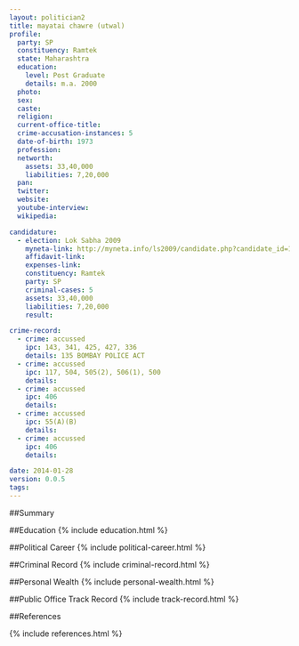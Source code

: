 ```yaml
---
layout: politician2
title: mayatai chawre (utwal)
profile: 
  party: SP
  constituency: Ramtek
  state: Maharashtra
  education: 
    level: Post Graduate
    details: m.a. 2000
  photo: 
  sex: 
  caste: 
  religion: 
  current-office-title: 
  crime-accusation-instances: 5
  date-of-birth: 1973
  profession: 
  networth: 
    assets: 33,40,000
    liabilities: 7,20,000
  pan: 
  twitter: 
  website: 
  youtube-interview: 
  wikipedia: 

candidature: 
  - election: Lok Sabha 2009
    myneta-link: http://myneta.info/ls2009/candidate.php?candidate_id=1961
    affidavit-link: 
    expenses-link: 
    constituency: Ramtek 
    party: SP
    criminal-cases: 5
    assets: 33,40,000
    liabilities: 7,20,000
    result:  

crime-record: 
  - crime: accussed
    ipc: 143, 341, 425, 427, 336
    details: 135 BOMBAY POLICE ACT 
  - crime: accussed
    ipc: 117, 504, 505(2), 506(1), 500
    details:  
  - crime: accussed
    ipc: 406
    details:  
  - crime: accussed
    ipc: 55(A)(B)
    details:  
  - crime: accussed
    ipc: 406
    details:  

date: 2014-01-28
version: 0.0.5
tags: 
---
```

##Summary


##Education
{% include education.html %}


##Political Career
{% include political-career.html %}


##Criminal Record
{% include criminal-record.html %}


##Personal Wealth
{% include personal-wealth.html %}


##Public Office Track Record
{% include track-record.html %}


##References


{% include references.html %}